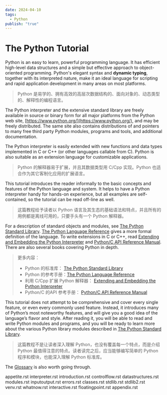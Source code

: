 ```yaml
---
date: 2024-04-10
tags:
  - Python
publish: "true"
---
```

# The Python Tutorial

Python is an easy to learn, powerful programming language. It has efficient high-level data structures and a simple but effective approach to object-oriented programming. Python's elegant syntax and **dynamic typing**, together with its interpreted nature, make it an ideal language for scripting and rapid application development in many areas on most platforms.
> Python 是易学的、拥有高效的高层次数据结构的、面向对象的、动态类型的、解释性的编程语言。

The Python interpreter and the extensive standard library are freely available in source or binary form for all major platforms from the Python web site, [https://www.python.org/](https://www.python.org/), and may be freely distributed. The same site also contains distributions of and pointers to many free third party Python modules, programs and tools, and additional documentation.

The Python interpreter is easily extended with new functions and data types implemented in C or C++ (or other languages callable from C). Python is also suitable as an extension language for customizable applications.
> Python 的解释器易于扩展，并且其数据类型用 C/Cpp 实现。Python 也适合作为其它客制化应用的扩展语言。

This tutorial introduces the reader informally to the basic concepts and features of the Python language and system. It helps to have a Python interpreter handy for hands-on experience, but all examples are self-contained, so the tutorial can be read off-line as well.
> 这篇教程给予读者以 Python 语言及其生态的基础语法和特点，并且所有的用例都是离线可用的，只要手头有一个 Python 解释器。

For a description of standard objects and modules, see [The Python Standard Library](https://docs.python.org/3/library/index.html#library-index). [The Python Language Reference](https://docs.python.org/3/reference/index.html#reference-index) gives a more formal definition of the language. To write extensions in C or C++, read [Extending and Embedding the Python Interpreter](https://docs.python.org/3/extending/index.html#extending-index) and [Python/C API Reference Manual](https://docs.python.org/3/c-api/index.html#c-api-index). There are also several books covering Python in depth.
> 更多内容：
> - Python 的标准库： [The Python Standard Library](https://docs.python.org/3/library/index.html#library-index)
> - Python 的参考手册：[The Python Language Reference](https://docs.python.org/3/reference/index.html#reference-index)
> - 利用 C/Cpp 扩展 Python 解释器： [Extending and Embedding the Python Interpreter](https://docs.python.org/3/extending/index.html#extending-index)
> - Python/C 的API 参考手册： [Python/C API Reference Manual](https://docs.python.org/3/c-api/index.html#c-api-index)

This tutorial does not attempt to be comprehensive and cover every single feature, or even every commonly used feature. Instead, it introduces many of Python’s most noteworthy features, and will give you a good idea of the language’s flavor and style. After reading it, you will be able to read and write Python modules and programs, and you will be ready to learn more about the various Python library modules described in [The Python Standard Library](https://docs.python.org/3/library/index.html#library-index).
> 这篇教程不是让读者深入理解 Python，也没有覆盖每一个特点，而是介绍 Python 最值得注意的特点。读者读完之后，应当能够编写简单的 Python 程序和模块，也能深入理解 Python 标准库。

The [Glossary](https://docs.python.org/3/glossary.html#glossary) is also worth going through.

appetite.rst
interpreter.rst
introduction.rst
controlflow.rst
datastructures.rst
modules.rst
inputoutput.rst
errors.rst
classes.rst
stdlib.rst
stdlib2.rst
venv.rst
whatnow.rst
interactive.rst
floatingpoint.rst
appendix.rst